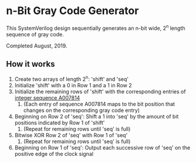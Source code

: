 # n-Bit Gray Code Generator
This SystemVerilog design sequentially generates an n-bit wide, 2<sup>n</sup> length sequence of gray code.

Completed August, 2019.

## How it works
1. Create two arrays of length 2<sup>n</sup>: 'shift' and 'seq'
1. Initialize 'shift' with a 0 in Row 1 and a 1 in Row 2
1. Initialize the remaining rows of 'shift' with the corresponding entries of [integer sequence A007814](https://oeis.org/A007814)
    1. (Each entry of sequence A007814 maps to the bit position that changes on the corresponding gray code entry)
1. Beginning on Row 2 of 'seq': Shift a 1 into 'seq' by the amount of bit positions indicated by Row 1 of 'shift'
    1. (Repeat for remaining rows until 'seq' is full)
1. Bitwise XOR Row 2 of 'seq' with Row 1 of 'seq'
    1. (Repeat for remaining rows until 'seq' is full)
1. Beginning on Row 1 of 'seq': Output each successive row of 'seq' on the positive edge of the clock signal

